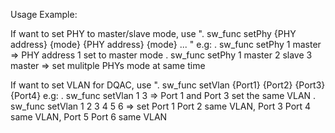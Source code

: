 Usage Example:

If want to set PHY to master/slave mode, use ". sw_func setPhy {PHY address} {mode} {PHY address} {mode} ... "
e.g: . sw_func setPhy 1 master => PHY address 1 set to master mode
     . sw_func setPhy 1 master 2 slave 3 master => set mulitple PHYs mode at same time

If want to set VLAN for DQAC, use ". sw_func setVlan {Port1} {Port2} {Port3} {Port4}
e.g: . sw_func setVlan 1 3 => Port 1 and Port 3 set the same VLAN 
     . sw_func setVlan 1 2 3 4 5 6 => set Port 1 Port 2 same VLAN, Port 3 Port 4 same VLAN, 
                                      Port 5 Port 6 same VLAN
